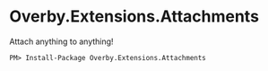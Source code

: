 # Overby.Extensions.Attachments
Attach anything to anything!

```
PM> Install-Package Overby.Extensions.Attachments
```
